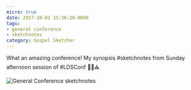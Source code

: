 ```yaml
---
micro: true
date: 2017-10-01 15:36:20-0600
tags:
- general conference
- sketchnotes
category: Gospel Sketcher
---
```


What an amazing conference! My synopsis #sketchnotes from Sunday afternoon session of #LDSConf ✍🏼⛪️

<img src="https://gospelsketcher.org/uploads/2018/8961e9564f.jpg" alt="General Conference sketchnotes" />
